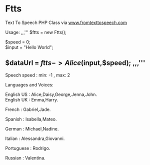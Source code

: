 # Ftts
Text To Speech PHP Class via www.fromtexttospeech.com


Usage:
,,,'''
$ftts = new Ftts();

$speed = 0; <br>
$input = "Hello World";

$dataUrl = $ftts->Alice($input,$speed);
,,,'''
-----------------------------------------------------------------------------

Speech speed : min: -1 , max: 2


Languages and Voices:

English US : Alice,Daisy,George,Jenna,John.<br>
English UK : Emma,Harry.

French : Gabriel,Jade.

Spanish : Isabella,Mateo.

German : Michael,Nadine.

Italian : Alessandra,Giovanni.

Portuguese : Rodrigo.

Russian : Valentina.
